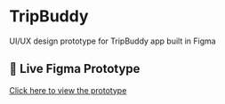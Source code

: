 # TripBuddy
UI/UX design prototype for TripBuddy app built in Figma
## 🔗 Live Figma Prototype

[Click here to view the prototype]([PASTE-YOUR-FIGMA-LINK-HERE](https://www.figma.com/proto/dDtfQzY2x0wruO2itrX6MA/TripBuddy?page-id=0%3A1&node-id=122-180&p=f&viewport=813%2C475%2C0.05&t=e2dltwhMP3RgjKu6-1&scaling=scale-down&content-scaling=fixed&starting-point-node-id=122%3A180))
